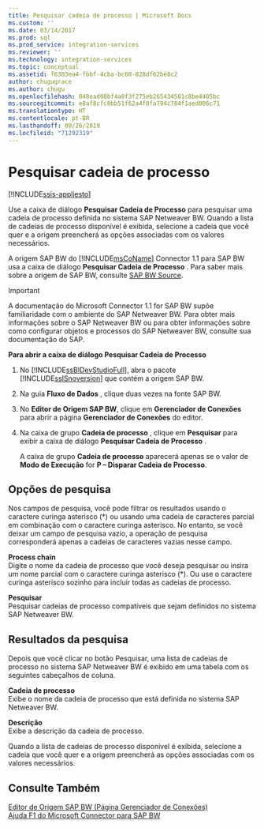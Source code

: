 ```yaml
---
title: Pesquisar cadeia de processo | Microsoft Docs
ms.custom: ''
ms.date: 03/14/2017
ms.prod: sql
ms.prod_service: integration-services
ms.reviewer: ''
ms.technology: integration-services
ms.topic: conceptual
ms.assetid: f6303ea4-fbbf-4cba-bc60-828df62be8c2
author: chugugrace
ms.author: chugu
ms.openlocfilehash: 048ead08bf4a0f3f275eb265434581c8be4405bc
ms.sourcegitcommit: e8af8cfc0bb51f62a4f0fa794c784f1aed006c71
ms.translationtype: HT
ms.contentlocale: pt-BR
ms.lasthandoff: 09/26/2019
ms.locfileid: "71292319"
---
```

# <a name="look-up-process-chain"></a>Pesquisar cadeia de processo

[!INCLUDE[ssis-appliesto](../../includes/ssis-appliesto-ssvrpluslinux-asdb-asdw-xxx.md)]


  Use a caixa de diálogo **Pesquisar Cadeia de Processo** para pesquisar uma cadeia de processo definida no sistema SAP Netweaver BW. Quando a lista de cadeias de processo disponível é exibida, selecione a cadeia que você quer e a origem preencherá as opções associadas com os valores necessários.  
  
 A origem SAP BW do [!INCLUDE[msCoName](../../includes/msconame-md.md)] Connector 1.1 para SAP BW usa a caixa de diálogo **Pesquisar Cadeia de Processo** . Para saber mais sobre a origem de SAP BW, consulte [SAP BW Source](../../integration-services/data-flow/sap-bw-source.md).  
  
> [!IMPORTANT]  
>  A documentação do Microsoft Connector 1.1 for SAP BW supõe familiaridade com o ambiente do SAP Netweaver BW. Para obter mais informações sobre o SAP Netweaver BW ou para obter informações sobre como configurar objetos e processos do SAP Netweaver BW, consulte sua documentação do SAP.  
  
 **Para abrir a caixa de diálogo Pesquisar Cadeia de Processo**  
  
1.  No [!INCLUDE[ssBIDevStudioFull](../../includes/ssbidevstudiofull-md.md)], abra o pacote [!INCLUDE[ssISnoversion](../../includes/ssisnoversion-md.md)] que contém a origem SAP BW.  
  
2.  Na guia **Fluxo de Dados** , clique duas vezes na fonte SAP BW.  
  
3.  No **Editor de Origem SAP BW**, clique em **Gerenciador de Conexões** para abrir a página **Gerenciador de Conexões** do editor.  
  
4.  Na caixa de grupo **Cadeia de processo** , clique em **Pesquisar** para exibir a caixa de diálogo **Pesquisar Cadeia de Processo** .  
  
     A caixa de grupo **Cadeia de processo** aparecerá apenas se o valor de **Modo de Execução** for **P – Disparar Cadeia de Processo**.  
  
## <a name="lookup-options"></a>Opções de pesquisa  
 Nos campos de pesquisa, você pode filtrar os resultados usando o caractere curinga asterisco (*) ou usando uma cadeia de caracteres parcial em combinação com o caractere curinga asterisco. No entanto, se você deixar um campo de pesquisa vazio, a operação de pesquisa corresponderá apenas a cadeias de caracteres vazias nesse campo.  
  
 **Process chain**  
 Digite o nome da cadeia de processo que você deseja pesquisar ou insira um nome parcial com o caractere curinga asterisco (*). Ou use o caractere curinga asterisco sozinho para incluir todas as cadeias de processo.  
  
 **Pesquisar**  
 Pesquisar cadeias de processo compatíveis que sejam definidos no sistema SAP Netweaver BW.  
  
## <a name="lookup-results"></a>Resultados da pesquisa  
 Depois que você clicar no botão Pesquisar, uma lista de cadeias de processo no sistema SAP Netweaver BW é exibido em uma tabela com os seguintes cabeçalhos de coluna.  
  
 **Cadeia de processo**  
 Exibe o nome da cadeia de processo que está definida no sistema SAP Netweaver BW.  
  
 **Descrição**  
 Exibe a descrição da cadeia de processo.  
  
 Quando a lista de cadeias de processo disponível é exibida, selecione a cadeia que você quer e a origem preencherá as opções associadas com os valores necessários.  
  
## <a name="see-also"></a>Consulte Também  
 [Editor de Origem SAP BW &#40;Página Gerenciador de Conexões&#41;](../../integration-services/data-flow/sap-bw-source-editor-connection-manager-page.md)   
 [Ajuda F1 do Microsoft Connector para SAP BW](../../integration-services/microsoft-connector-for-sap-bw-f1-help.md)  
  
  
